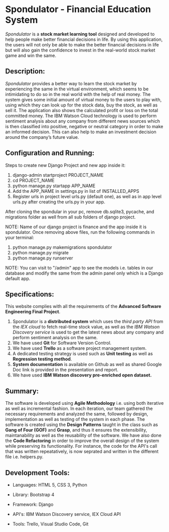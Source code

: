 # Spondulator - Financial Education System

*Spondulator* is a **stock market learning tool** designed and developed to help people make better financial decisions in life. By using this application, the users will not only be able to make the better financial decisions in life but will also gain the confidence to invest in the real-world stock market game and win the same.

## Description:

 *Spondulator* provides a better way to learn the stock market by experiencing the same in the virtual environment, which seems to be intimidating to do so in the real world with the help of real money. The system gives some initial amount of virtual money to the users to play with, using which they can look up for the stock data, buy the stock, as well as sell it. The application also shows the calculated profit or loss on the total committed money. The IBM Watson Cloud technology is used to perform sentiment analysis about any company from different news sources which is then classified into positive, negative or neutral category in order to make an informed decision. This can also help to make an investment decision around the company’s future value.

## Configuration and Running:

Steps to create new Django Project and new app inside it:
1. django-admin startproject PROJECT_NAME
2. cd PROJECT_NAME
3. python manage.py startapp APP_NAME
4. Add the APP_NAME in settings.py in list of INSTALLED_APPS
5. Register urls in project level urls.py (default one), as well as in app level urls.py after creating the urls.py in your app.

After cloning the spondular in your pc, remove db.sqlite3, pycache, and migrations folder as well from all sub folders of django project.

NOTE: Name of our django project is finance and the app inside it is spondulator.
Once removing above files, run the following commands in your terminal:
1. python manage.py makemigrations spondulator
2. python manage.py migrate
3. python manage.py runserver

NOTE: You can visit to "/admin" app to see the models i.e. tables in our database and modify the same from the admin panel only which is a Django default app.

## Specifications: 

This website complies with all the requirements of the **Advanced Software Engineering Final Project**.

1. Spondulator is a **distributed system** which uses the *third party API* from the *IEX cloud* to fetch real-time stock value, as well as the *IBM Watson Discovery service* is used to get the latest news about any company and perform sentiment analysis on the same. 
1. We have used  **Git** for Software Version Control. 
1. We have used **Trello** as a software project management system.
1. A dedicated testing strategy is used such as **Unit testing** as well as **Regression testing method**.
1. **System documentation** is available on Github as well as shared Google Doc link is provided in the presentation and report.
1. We have used **IBM Watson discovery pre-enriched open dataset.**

## Summary: 

The software is developed using **Agile Methodology** i.e. using both iterative as well as incremental fashion. In each iteration, our team gathered the necessary requirements and analyzed the same, followed by design, implementation as well as testing of the system in each phase. The software is created using the **Design Patterns** taught in the class such as **Gang of Four (GOF)** and **Grasp**, and thus it ensures the extensibility, maintanability as well  as the reusability of the software. We have also done the **Code Refactoring** in order to improve the overall design of the system while preserving its functionality. For instance, the code for the API's call that was written repeatatively, is now seprated and written in the different file i.e. helpers.py. 

## Development Tools:

* Languages: HTML 5, CSS 3, Python

* Library: Bootstrap 4

* Framework: Django

* API's: IBM Watson Discovery service, IEX Cloud API

* Tools: Trello, Visual Studio Code, Git


